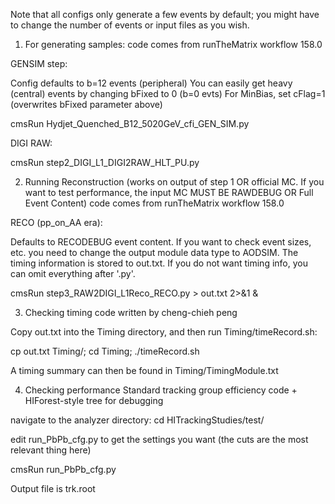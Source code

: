 Note that all configs only generate a few events by default; you might have to change the number of events or input files as you wish.


1) For generating samples:
code comes from runTheMatrix workflow 158.0

GENSIM step:

Config defaults to b=12 events (peripheral)
You can easily get heavy (central) events by changing bFixed to 0 (b=0 evts)
For MinBias, set cFlag=1 (overwrites bFixed parameter above)

cmsRun Hydjet_Quenched_B12_5020GeV_cfi_GEN_SIM.py

DIGI RAW:

cmsRun step2_DIGI_L1_DIGI2RAW_HLT_PU.py





2) Running Reconstruction (works on output of step 1 OR official MC.  If you want to test performance, the input MC MUST BE RAWDEBUG OR Full Event Content)
code comes from runTheMatrix workflow 158.0

RECO (pp_on_AA era):

Defaults to RECODEBUG event content.  If you want to check event sizes, etc. you need to change the output module data type to AODSIM.  The timing information is stored to out.txt.  If you do not want timing info, you can omit everything after '.py'.

cmsRun step3_RAW2DIGI_L1Reco_RECO.py > out.txt 2>&1 &




3) Checking timing
code written by cheng-chieh peng


Copy out.txt into the Timing directory, and then run Timing/timeRecord.sh:

cp out.txt Timing/; cd Timing; ./timeRecord.sh

A timing summary can then be found in Timing/TimingModule.txt





4) Checking performance
Standard tracking group efficiency code + HIForest-style tree for debugging

navigate to the analyzer directory:
cd HITrackingStudies/test/

edit run_PbPb_cfg.py to get the settings you want (the cuts are the most relevant thing here)

cmsRun run_PbPb_cfg.py

Output file is trk.root
